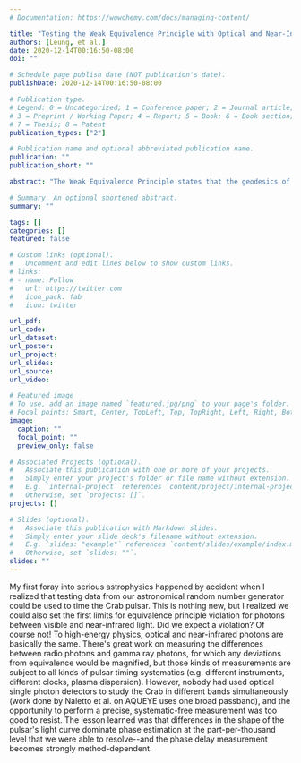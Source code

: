 ```yaml
---
# Documentation: https://wowchemy.com/docs/managing-content/

title: "Testing the Weak Equivalence Principle with Optical and Near-Infrared Crab Pulses"
authors: [Leung, et al.]
date: 2020-12-14T00:16:50-08:00
doi: ""

# Schedule page publish date (NOT publication's date).
publishDate: 2020-12-14T00:16:50-08:00

# Publication type.
# Legend: 0 = Uncategorized; 1 = Conference paper; 2 = Journal article;
# 3 = Preprint / Working Paper; 4 = Report; 5 = Book; 6 = Book section;
# 7 = Thesis; 8 = Patent
publication_types: ["2"]

# Publication name and optional abbreviated publication name.
publication: ""
publication_short: ""

abstract: "The Weak Equivalence Principle states that the geodesics of a test particle in a gravitational field are independent of the particle's constitution. To constrain violations of the Weak Equivalence Principle, we use the one-meter telescope at Table Mountain Observatory near Los Angeles to monitor the relative arrival times of pulses from the Crab Pulsar in the optical (λ ≈ 585 nm) and near-infrared (λ ≈ 814 nm) using an instrument that detects single photons with nanosecond-timing resolution in those two bands. The infrared pulse arrives slightly before the visible pulse. Our three analysis methods give delays with statistical errors of Δt obs = 7.41 ± 0.58, 0.4 ± 3.6, and 7.35 ± 4.48 microseconds (at most 1/4000 of the pulsar period). We attribute this discrepancy to systematic error from the fact that the visible and infrared pulses have slightly different shapes. Whether this delay emerges from the pulsar, is caused by passing through wavelength-dependent media, or is caused by a violation of the equivalence principle, unless there is a fine-tuned cancellation among these, we set the first upper limit on the differential post-Newtonian parameter at these wavelengths of Δγ < 1.07 × 10−10 (3σ). This result falls in an unexplored region of parameter space and complements existing limits on equivalence-principle violation from fast radio bursts, gamma-ray bursts, as well as previous limits from the Crab."

# Summary. An optional shortened abstract.
summary: ""

tags: []
categories: []
featured: false

# Custom links (optional).
#   Uncomment and edit lines below to show custom links.
# links:
# - name: Follow
#   url: https://twitter.com
#   icon_pack: fab
#   icon: twitter

url_pdf:
url_code:
url_dataset:
url_poster:
url_project:
url_slides:
url_source:
url_video:

# Featured image
# To use, add an image named `featured.jpg/png` to your page's folder. 
# Focal points: Smart, Center, TopLeft, Top, TopRight, Left, Right, BottomLeft, Bottom, BottomRight.
image:
  caption: ""
  focal_point: ""
  preview_only: false

# Associated Projects (optional).
#   Associate this publication with one or more of your projects.
#   Simply enter your project's folder or file name without extension.
#   E.g. `internal-project` references `content/project/internal-project/index.md`.
#   Otherwise, set `projects: []`.
projects: []

# Slides (optional).
#   Associate this publication with Markdown slides.
#   Simply enter your slide deck's filename without extension.
#   E.g. `slides: "example"` references `content/slides/example/index.md`.
#   Otherwise, set `slides: ""`.
slides: ""
---
```

My first foray into serious astrophysics happened by accident when I realized that testing data from our astronomical random number generator could be used to time the Crab pulsar. This is nothing new, but I realized we could also set the first limits for equivalence principle violation for photons between visible and near-infrared light. Did we expect a violation? Of course not! To high-energy physics, optical and near-infrared photons are basically the same. There's great work on measuring the differences between radio photons and gamma ray photons, for which any deviations from equivalence would be magnified, but those kinds of measurements are subject to all kinds of pulsar timing systematics (e.g. different instruments, different clocks, plasma dispersion).
However, nobody had used optical single photon detectors to study the Crab in different bands simultaneously (work done by Naletto et al. on AQUEYE uses one broad passband), and the opportunity to perform a precise, systematic-free measurement was too good to resist. The lesson learned was that differences in the shape of the pulsar's light curve dominate phase estimation at the part-per-thousand level that we were able to resolve--and the phase delay measurement becomes strongly method-dependent.
